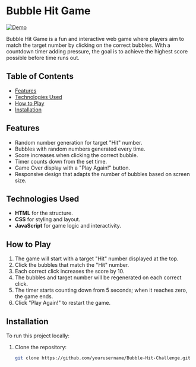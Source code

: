 # Bubble Hit Game

[![Demo](https://img.shields.io/badge/Demo-Bubble-Hit-Game-blue)](https://ajeetku143.github.io/Bubble-Hit-Game/)


Bubble Hit Game is a fun and interactive web game where players aim to match the target number by clicking on the correct bubbles. With a countdown timer adding pressure, the goal is to achieve the highest score possible before time runs out. 

## Table of Contents
- [Features](#features)
- [Technologies Used](#technologies-used)
- [How to Play](#how-to-play)
- [Installation](#installation)

## Features
- Random number generation for target "Hit" number.
- Bubbles with random numbers generated every time.
- Score increases when clicking the correct bubble.
- Timer counts down from the set time.
- Game Over display with a "Play Again!" button.
- Responsive design that adapts the number of bubbles based on screen size.

## Technologies Used
- **HTML** for the structure.
- **CSS** for styling and layout.
- **JavaScript** for game logic and interactivity.

## How to Play
1. The game will start with a target "Hit" number displayed at the top.
2. Click the bubbles that match the "Hit" number.
3. Each correct click increases the score by 10.
4. The bubbles and target number will be regenerated on each correct click.
5. The timer starts counting down from 5 seconds; when it reaches zero, the game ends.
6. Click "Play Again!" to restart the game.

## Installation
To run this project locally:
1. Clone the repository:
   ```bash
   git clone https://github.com/yourusername/Bubble-Hit-Challenge.git
